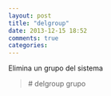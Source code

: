 ```yaml
---
layout: post
title: "delgroup"
date: 2013-12-15 18:52
comments: true
categories: 
---
```

Elimina un grupo del sistema

>\# delgroup grupo


